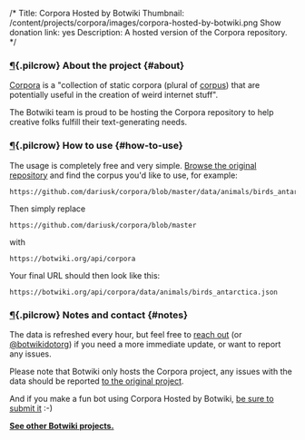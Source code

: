 /*
Title: Corpora Hosted by Botwiki
Thumbnail: /content/projects/corpora/images/corpora-hosted-by-botwiki.png
Show donation link: yes
Description: A hosted version of the Corpora repository.
*/


### [¶](#about){.pilcrow} About the project {#about}


[Corpora](https://github.com/dariusk/corpora) is a "collection of static corpora (plural of [corpus](https://en.wikipedia.org/wiki/Text_corpus)) that are potentially useful in the creation of weird internet stuff".

The Botwiki team is proud to be hosting the Corpora repository to help creative folks fulfill their text-generating needs.


### [¶](#how-to-use){.pilcrow} How to use {#how-to-use}


The usage is completely free and very simple. [Browse the original repository](https://github.com/dariusk/corpora) and find the corpus you'd like to use, for example:

```
https://github.com/dariusk/corpora/blob/master/data/animals/birds_antarctica.json
``` 

Then simply replace

```
https://github.com/dariusk/corpora/blob/master
```

with


```
https://botwiki.org/api/corpora
```

Your final URL should then look like this:

```
https://botwiki.org/api/corpora/data/animals/birds_antarctica.json
```

### [¶](#notes){.pilcrow} Notes and contact {#notes}


The data is refreshed every hour, but feel free to [reach out](mailto:stefan@botwiki.org) (or [@botwikidotorg](https://twitter.com/botwikidotorg)) if you need a more immediate update, or want to report any issues.

Please note that Botwiki only hosts the Corpora project, any issues with the data should be reported [to the original project](https://github.com/dariusk/corpora).

And if you make a fun bot using Corpora Hosted by Botwiki, [be sure to submit it](https://botwiki.org/submit-your-bot) :-)

[**See other Botwiki projects.**](/projects/)
